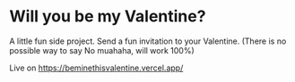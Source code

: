 # Will you be my Valentine?

A little fun side project. Send a fun invitation to your Valentine. (There is no possible way to say No muahaha, will work 100%)

Live on https://beminethisvalentine.vercel.app/ 
